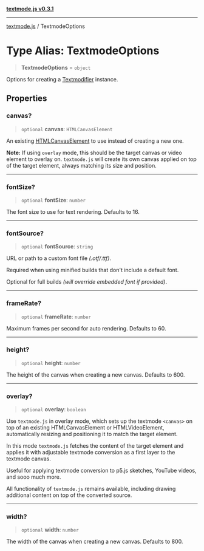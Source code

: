 [**textmode.js v0.3.1**](../README.md)

***

[textmode.js](../README.md) / TextmodeOptions

# Type Alias: TextmodeOptions

> **TextmodeOptions** = `object`

Options for creating a [Textmodifier](../classes/Textmodifier.md) instance.

## Properties

### canvas?

> `optional` **canvas**: `HTMLCanvasElement`

An existing [HTMLCanvasElement](https://developer.mozilla.org/en-US/docs/Web/API/HTMLCanvasElement) to use instead of creating a new one.

**Note:** 
If using `overlay` mode, this should be the target canvas or video element to overlay on. 
`textmode.js` will create its own canvas applied on top of the target element, always matching its size and position.

***

### fontSize?

> `optional` **fontSize**: `number`

The font size to use for text rendering. Defaults to 16.

***

### fontSource?

> `optional` **fontSource**: `string`

URL or path to a custom font file *(.otf/.ttf)*.

Required when using minified builds that don't include a default font.

Optional for full builds *(will override embedded font if provided)*.

***

### frameRate?

> `optional` **frameRate**: `number`

Maximum frames per second for auto rendering. Defaults to 60.

***

### height?

> `optional` **height**: `number`

The height of the canvas when creating a new canvas. Defaults to 600.

***

### overlay?

> `optional` **overlay**: `boolean`

Use `textmode.js` in overlay mode, 
which sets up the textmode `<canvas>` on top of an existing HTMLCanvasElement or HTMLVideoElement,
automatically resizing and positioning it to match the target element.

In this mode `textmode.js` fetches the content of the target element and applies it with adjustable textmode conversion
as a first layer to the textmode canvas.

Useful for applying textmode conversion to p5.js sketches, YouTube videos, and sooo much more.

All functionality of `textmode.js` remains available, including drawing additional content on top of the converted source.

***

### width?

> `optional` **width**: `number`

The width of the canvas when creating a new canvas. Defaults to 800.
